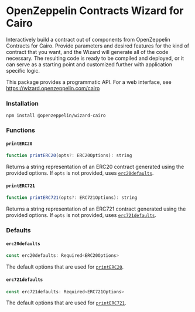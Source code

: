 # OpenZeppelin Contracts Wizard for Cairo

Interactively build a contract out of components from OpenZeppelin Contracts for Cairo. Provide parameters and desired features for the kind of contract that you want, and the Wizard will generate all of the code necessary. The resulting code is ready to be compiled and deployed, or it can serve as a starting point and customized further with application specific logic.

This package provides a programmatic API. For a web interface, see https://wizard.openzeppelin.com/cairo

### Installation

`npm install @openzeppelin/wizard-cairo`

### Functions

#### `printERC20`
```js
function printERC20(opts?: ERC20Options): string
```
Returns a string representation of an ERC20 contract generated using the provided options. If `opts` is not provided, uses [`erc20defaults`](#erc20defaults).

#### `printERC721`
```js
function printERC721(opts?: ERC721Options): string
```
Returns a string representation of an ERC721 contract generated using the provided options. If `opts` is not provided, uses [`erc721defaults`](#erc721defaults).

### Defaults

#### `erc20defaults`
```js
const erc20defaults: Required<ERC20Options>
```
The default options that are used for [`printERC20`](#printerc20).

#### `erc721defaults`
```js
const erc721defaults: Required<ERC721Options>
```
The default options that are used for [`printERC721`](#printerc721).
